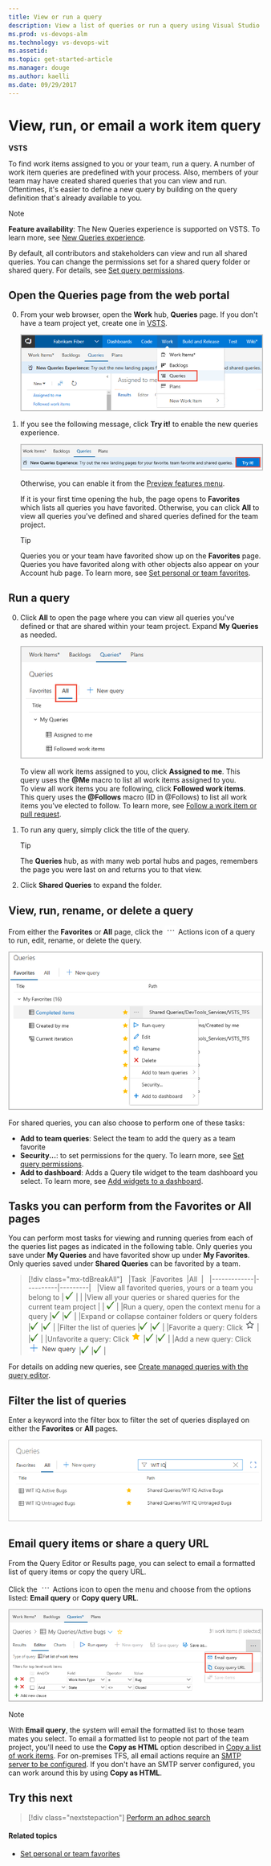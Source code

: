 ```yaml
---
title: View or run a query 
description: View a list of queries or run a query using Visual Studio Team Services (VSTS) or Team Foundation Server (TFS)
ms.prod: vs-devops-alm
ms.technology: vs-devops-wit
ms.assetid:  
ms.topic: get-started-article
ms.manager: douge
ms.author: kaelli
ms.date: 09/29/2017  
---
```



# View, run, or email a work item query  

<b>VSTS</b> 

To find work items assigned to you or your team, run a query. A number of work item queries are predefined with your process. Also, members of your team may have created shared queries that you can view and run. Oftentimes, it's easier to define a new query by building on the query definition that's already available to you. 

>[!NOTE]  
>**Feature availability**: The New Queries experience is supported on VSTS. To learn more, see [New Queries experience](queries-preview.md).  

By default, all contributors and stakeholders can view and run all shared queries. You can change the permissions set for a shared query folder or shared query. For details, see [Set query permissions](set-query-permissions.md).  

<!---
Use this topic to learn: 
> [!div class="checklist"]   
> * About the differences between the old and new queries experience
> * How to view all or favorited queries  
> * How to filter a query list       
> * How to run a query 
    
-->

## Open the Queries page from the web portal

0. From your web browser, open the **Work** hub, **Queries** page. If you don't have a team project yet, create one in [VSTS](../../user-guide/sign-up-invite-teammates.md).   
 
	<img src="_img/view-run-queries/open-hub-page.png" alt="Web portal, choose Work hub, Queries" style="border: 2px solid #C3C3C3;" /> 

0. If you see the following message, click **Try it!** to enable the new queries experience.   
 
	<img src="_img/view-run-queries/try-new-queries-experience.png" alt="Web portal, choose Work hub, Queries" style="border: 2px solid #C3C3C3;" /> 

	Otherwise, you can enable it from the [Preview features menu](../../collaborate/preview-features.md). 
 
	If it is your first time opening the hub, the page opens to **Favorites** which lists all queries you have favorited. Otherwise, you can click **All** to view all queries you've defined and shared queries defined for the team project.  

	> [!TIP]    
	> Queries you or your team have favorited show up on the **Favorites** page. Queries you have favorited along with other objects also appear on your Account hub page. To learn more, see [Set personal or team favorites](../../collaborate/set-favorites.md). 

## Run a query 

0. Click **All** to open the page where you can view all queries you've defined or that are shared within your team project. Expand **My Queries** as needed.

	<img src="_img/view-run-queries/queries-all.png" alt="Web portal, choose Work hub, Queries, All page" style="border: 2px solid #C3C3C3;" />  
	 
	To view all work items assigned to you, click **Assigned to me**. This query uses the **@Me**  macro to list all work items assigned to you.  
	To view all work items you are following, click **Followed work items**. This query uses the **@Follows**  macro (ID in @Follows) to list all work items you've elected to follow. To learn more, see [Follow a work item or pull request](../../collaborate/follow-work-items.md).   

0. To run any query, simply click the title of the query.

	> [!TIP]    
	> The **Queries** hub, as with many web portal hubs and pages, remembers the page you were last on and returns you to that view.
	
0. Click **Shared Queries** to expand the folder. 

## View, run, rename, or delete a query
From either the **Favorites** or **All** page, click the ![Actions icon](../_img/icons/actions-icon.png) Actions icon of a query to run, edit, rename, or delete the query. 

<img src="_img/view-run-queries/query-context-menu-favorites-page.png" alt="New query experience, Favorites page, query context menu, " style="border: 2px solid #C3C3C3;"/>

For shared queries, you can also choose to perform one of these tasks: 
- **Add to team queries**: Select the team to add the query as a team favorite
- **Security...**: to set permissions for the query. To learn more, see [Set query permissions](set-query-permissions.md).   
- **Add to dashboard**: Adds a Query tile widget to the team dashboard you select. To learn more, see [Add widgets to a dashboard](../../report/add-widget-to-dashboard.md).  

## Tasks you can perform from the Favorites or All pages

You can perform most tasks for viewing and running queries from each of the queries list pages as indicated in the following table. Only queries you save under **My Queries** and have favorited show up under **My Favorites**. Only queries saved under **Shared Queries** can be favorited by a team. 
  

> [!div class="mx-tdBreakAll"]  
> |Task  |Favorites  |All  |  
> |-------------|----------|---------|  
> |View all favorited queries, yours or a team you belong to | ![Checkmark](../_img/icons/checkmark.png) |  | 
> |View all your queries or shared queries for the current team project |  | ![Checkmark](../_img/icons/checkmark.png) | 
> |Run a query, open the context menu for a query  |![Checkmark](../_img/icons/checkmark.png) |![Checkmark](../_img/icons/checkmark.png) |
> |Expand or collapse container folders or query folders |![Checkmark](../_img/icons/checkmark.png) |![Checkmark](../_img/icons/checkmark.png) |
> |Filter the list of queries |![Checkmark](../_img/icons/checkmark.png) |![Checkmark](../_img/icons/checkmark.png) |
> |Favorite a query: Click ![Favorite](../_img/icons/icon-favorite-star.png) |  |![Checkmark](../_img/icons/checkmark.png) | 
> |Unfavorite a query: Click ![Un-favorite](../_img/icons/icon-favorited.png) |![Checkmark](../_img/icons/checkmark.png) |![Checkmark](../_img/icons/checkmark.png) | 
> |Add a new query: Click ![plus sign](../_img/icons/add-new-query.png) |![Checkmark](../_img/icons/checkmark.png) |![Checkmark](../_img/icons/checkmark.png) | 


For details on adding new queries, see [Create managed queries with the query editor](using-queries.md). 


## Filter the list of queries

Enter a keyword into the filter box to filter the set of queries displayed on either the **Favorites** or **All** pages. 

<img src="_img/queries-all-filter.png" alt="List of all queries in the project filtered by WIT IQ keyword criteria" style="border: 1px solid #cccccc;"/>


## Email query items or share a query URL 

From the Query Editor or Results page, you can select to email a formatted list of query items or copy the query URL. 

<!---
**VSTS: New queries experience** -->

Click the ![Actions icon](../_img/icons/actions-icon.png) Actions icon to open the menu and choose from the options listed: **Email query** or **Copy query URL**. 
 
<img src="_img/view-run-queries/email-copy-url.png" alt="Web portal, Query Editor/Results, Open Actions menu, Choose Email query or Copy query URL" style="border: 2px solid #C3C3C3;" /> 

<!---**VSTS: Old queries experience, TFS 2017**  
	
Choose **Copy query URL**. To email query items, see [Copy a list of work items](../backlogs/copy-clone-work-items.md#html).  

<img src="_img/view-run-queries/copy-url-old-exp.png" alt=alt="Web portal, Query Editor/Results, Copy query URL" style="border: 2px solid #C3C3C3;" /> 

-->

> [!NOTE]  
> With **Email query**, the system will email the formatted list to those team mates you select. To email a formatted list to people not part of the team project, you'll need to use the **Copy as HTML** option described in [Copy a list of work items](../backlogs/copy-clone-work-items.md#html). For on-premises TFS, all email actions require an [SMTP server to be configured](../../tfs-server/admin/setup-customize-alerts.md). If you don't have an SMTP server configured, you can work around this by using **Copy as HTML**. 


## Try this next
> [!div class="nextstepaction"]
> [Perform an adhoc search](search-box-queries.md) 


#### Related topics

- [Set personal or team favorites](../../collaborate/set-favorites.md) 


